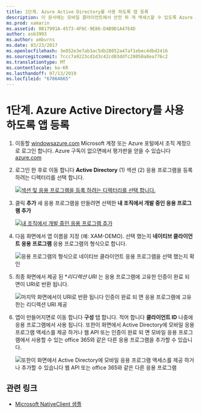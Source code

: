 ```yaml
---
title: 1단계. Azure Active Directory를 사용 하도록 앱 등록
description: 이 문서에는 모바일 클라이언트에서 안전 하 게 액세스할 수 있도록 Azure Active Directory를 사용 하 여 Azure 응용 프로그램을 등록 하는 방법을 설명 합니다.
ms.prod: xamarin
ms.assetid: 0B17991A-4573-4F6C-9E86-D4B9D1A47E4D
author: asb3993
ms.author: amburns
ms.date: 03/23/2017
ms.openlocfilehash: 3e852e3e7ab3ac5db28052a47af1ebec4dbd2416
ms.sourcegitcommit: 7ccc7a9223cd1d3c42cd03ddfc28050a8ea776c2
ms.translationtype: MT
ms.contentlocale: ko-KR
ms.lasthandoff: 07/13/2019
ms.locfileid: "67864665"
---
```

# <a name="step-1-register-an-app-to-use-azure-active-directory"></a>1단계. Azure Active Directory를 사용 하도록 앱 등록

1. 이동할 [windowsazure.com](https://manage.windowsazure.com) Microsoft 계정 또는 Azure 포털에서 조직 계정으로 로그인 합니다. Azure 구독이 없으면에서 평가판을 얻을 수 있습니다 [azure.com](https://www.azure.com)

2. 로그인 한 후로 이동 합니다 **Active Directory** (1) 섹션 (2) 응용 프로그램을 등록 하려는 디렉터리를 선택 합니다.

   [![](register-images/01.-active-directory-in-azure-portal-sml.jpg "섹션 및 응용 프로그램을 등록 하려는 디렉터리를 선택 합니다.")](register-images/01.-active-directory-in-azure-portal.jpg#lightbox)

3. 클릭 **추가** 새 응용 프로그램을 만들려면 선택한 **내 조직에서 개발 중인 응용 프로그램 추가**

   [![](register-images/02.-add-new-application-sml.jpg "내 조직에서 개발 중인 응용 프로그램 추가")](register-images/02.-add-new-application.jpg#lightbox)

4. 다음 화면에서 앱 이름을 지정 (예: XAM-DEMO).
   선택 했는지 **네이티브 클라이언트 응용 프로그램** 응용 프로그램의 형식으로 합니다.

   ![](register-images/03.-app-name.jpg "응용 프로그램의 형식으로 네이티브 클라이언트 응용 프로그램을 선택 했는지 확인")

5. 최종 화면에서 제공 된 **리디렉션 URI* 는 응용 프로그램에 고유한 인증이 완료 되 면이 URI로 반환 됩니다.

   ![](register-images/04.-app-redirect.jpg "마지막 화면에서이 URI로 반환 됩니다 인증이 완료 되 면 응용 프로그램에 고유한는 리디렉션 URI 제공")

6. 앱이 만들어지면로 이동 합니다 **구성** 탭 합니다. 적어 합니다 **클라이언트 ID** 나중에 응용 프로그램에서 사용 됩니다. 또한이 화면에서 Active Directory에 모바일 응용 프로그램 액세스를 제공 하거나 웹 API 또는 인증이 완료 되 면 모바일 응용 프로그램에서 사용할 수 있는 office 365와 같은 다른 응용 프로그램을 추가할 수 있습니다.

     ![](register-images/05.-configure.jpg "또한이 화면에서 Active Directory에 모바일 응용 프로그램 액세스를 제공 하거나 추가할 수 있습니다 웹 API 또는 office 365와 같은 다른 응용 프로그램")



## <a name="related-links"></a>관련 링크

- [Microsoft NativeClient 샘플](https://github.com/AzureADSamples/NativeClient-MultiTarget-DotNet)
